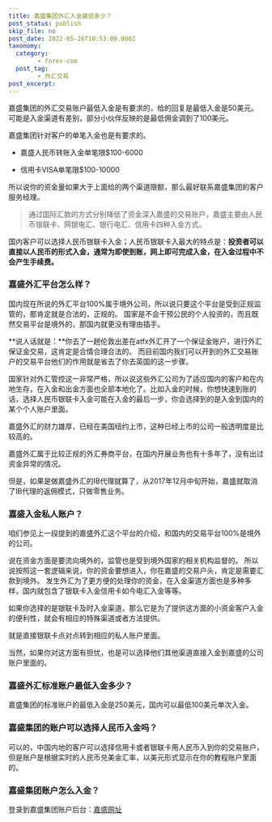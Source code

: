 ```yaml
---
title: 嘉盛集团外汇入金最低多少？
post_status: publish
skip_file: no
post_date: 2022-05-26T10:53:00.000Z
taxonomy:
  category:
        - forex-com
  post_tag:
        - 外汇交易
post_excerpt: 
---
```

嘉盛集团的外汇交易账户最低入金是有要求的，给的回复是最低入金是50美元。可能是入金渠道有差别，部分小伙伴反映的是最低佣金调到了100美元。

嘉盛集团针对客户的单笔入金也是有要求的。

* 嘉盛人民币转账入金单笔限$100-6000

* 信用卡VISA单笔限$100-10000

所以说你的资金量如果大于上面给的两个渠道限额，那么最好联系嘉盛集团的客户服务经理。

> 通过国际汇款的方式分别降低了资金深入嘉盛的交易账户，嘉盛主要由人民币银联卡、网银电汇、银行电汇、信用卡四种入金方式。

国内客户可以选择人民币银联卡入金；人民币银联卡入最大的特点是：**投资者可以直接以人民币的形式入金，通常为即使到账，网上即可完成入金，在入金过程中不会产生手续费。**

### 嘉盛外汇平台怎么样？

国内现在所说的外汇平台100%属于境外公司，所以说只要这个平台是受到正规监管的，那肯定就是合法的，正规的。
国家是不会干预公民的个人投资的，而且既然交易平台是境外的，那国内就更没有理由插手。

**说人话就是：**你去了一趟伦敦出差在atfx外汇开了一个保证金账户，进行外汇保证金交易，这肯定是合情合理合法的。
而目前国内我们可以开到的外汇交易账户的交易平台他们的作用就是省去了你去英国的这一步骤。

国家针对外汇管控这一非常严格，所以说这些外汇公司为了适应国内的客户和在内地生存，在入金和出金方面也全部本地化了。比如入金的时候，你想快速到账的话，选择人民币银联卡入金可能在入金的最后一步，你会选择到的是入金到国内的某个个人账户里面。

嘉盛外汇的财力雄厚，已经在美国纽约上市，这种已经上市的公司一般透明度是比较高的。

嘉盛外汇属于比较正规的外汇券商平台，在国内开展业务也有十多年了，没有出过资金异常的情况。

但是，如果是做嘉盛外汇的IB代理就算了，从2017年12月中旬开始，嘉盛就取消了IB代理的返佣模式，只做零售业务。

### 嘉盛入金私人账户？

咱们参见上一段提到的嘉盛外汇这个平台的介绍，和国内的交易平台100%是境外的公司。

说在资金方面是要流向境外的，监管也是受到境外国家的相关机构监督的。
所以说按照这一套逻辑来说，你的资金要想进入，你在嘉盛的交易户头，肯定是需要汇款到境外。
发生外汇为了更方便的处理你的资金，在入金渠道方面也是多种多样，国内就包含了银联卡入金信用卡如今电汇入金等等。

如果你选择的是银联卡及时入金渠道，那么它是为了提供这方面的小资金客户入金的便利性，就会有相应的特殊渠道或者方法提供。

就是直接银联卡点对点转到相应的私人账户里面。

当然，如果你对这方面有担忧，也是可以选择他们其他渠道直接入金到嘉盛的公司账户里面的。

### 嘉盛外汇标准账户最低入金多少？

嘉盛集团的标准账户的最低入金是250美元，国内可以最低100美元单次入金。

### 嘉盛集团的账户可以选择人民币入金吗？

可以的，中国内地的客户可以选择信用卡或者银联卡用人民币入到你的交易账户，但是账户是根据实时的人民币兑美金汇率，以美元形式显示在你的教程账户里面的。

### 嘉盛集团账户怎么入金？

登录到嘉盛集团账户后台：[嘉盛网址](https://ssgg.net/go/forexcom)